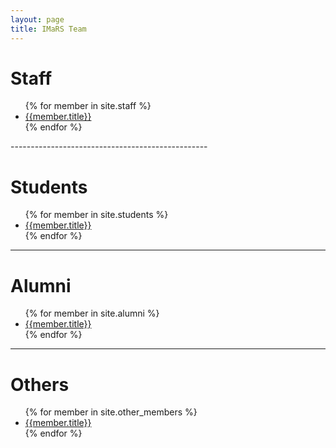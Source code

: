 ```yaml
---
layout: page
title: IMaRS Team
---
```


<!-- these are generated from the members collection -->
# Staff
<ul>
{% for member in site.staff %}
    <li><a href="{{member.url}}">{{member.title}}</a></li>
{% endfor %}
</ul>
-------------------------------------------------

# Students
<ul>
{% for member in site.students %}
    <li><a href="{{member.url}}">{{member.title}}</a></li>
{% endfor %}
</ul>

------------------------------------------------

# Alumni
<ul>
{% for member in site.alumni %}
    <li><a href="{{member.url}}">{{member.title}}</a></li>
{% endfor %}
</ul>

------------------------------------------------

# Others
<ul>
{% for member in site.other_members %}
    <li><a href="{{member.url}}">{{member.title}}</a></li>
{% endfor %}
</ul>

